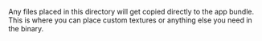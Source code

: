 Any files placed in this directory will get copied directly to the app bundle.  This is where you can place custom textures or anything else you need in the binary.